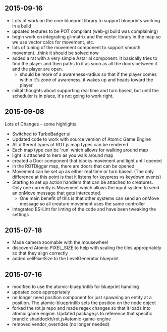 2015-09-16
---
* Lots of work on the core blueprint library to support blueprints working in a build
* updated textures to be POT compliant (web-gl build was complaining)
* begin work on integrating gl-matrix and the vector library in the map so we use vector calcs for movement, etc.
* lots of tuning of the movement component to support smooth movement...think it should be solved now
* added a rat with a very simple Astar ai component.  It basically tries to find the player and then paths to it as soon as all the doors between it and the player are open.
  * should be more of a awareness-radius so that if the player comes within it's zone of awareness, it wakes up and heads toward the player
* iniital thoughts about supporting real time and turn based, but until the scheduler is in place, it's not going to work right.


2015-09-08
---
Lots of Changes - some highlights:
* Switched to TurboBadger ui
* Updated code to work with source version of Atomic Game Engine
* All different types of ROT.js map types can be rendered
* Each map type can be 'run' which allows for walking around map
* light is attached to hero as you walk around map
* created a Door component that blocks movement and light until opened
* in the ROTDigger map, there are doors that can be opened
* Movement can be set up as either real time or turn based.  (The only difference at this point is that it listens for keypress vs keydown events)
* Starting to set up action handlers that can be attached to creatures.  Only one currently is Movement which allows the input system to send an onMove message that gets intercepted.
  * One main benefit of this is that other systems can send an onMove message so all creature movement uses the same controller
* Integrated ES-Lint for linting of the code and have been tweaking the settings

2015-07-18
---
* Made camera zoomable with the mousewheel
* discoverd Atomic.PIXEL_SIZE to help with scaling the tiles appropriately so that they align correctly
* added cellPixelSize to the LevelGenerator blueprint

2015-07-16
---
* modified to use the atomic-blueprintlib for blueprint handling
* updated code appropriately
* no longer need position component for just spawning an entity at a position.  The atomic-blueprintlib sets the position on the node object
* forked the rot.js repo and made regex changes so that it loads into atomic game engine.  Updated package.js to reference that specific branch: shaddockh/rot.js#atomic-game-engine
* removed vendor_overrides (no longer needed)

